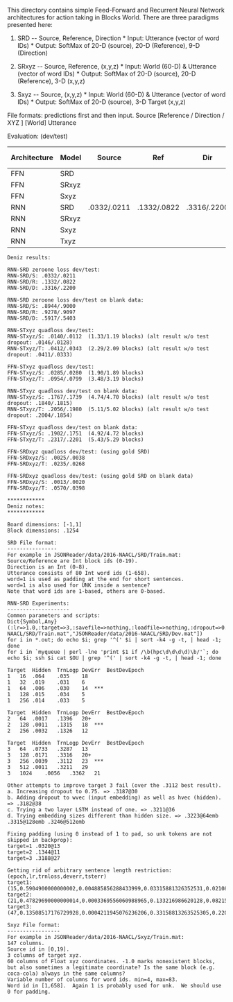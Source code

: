 This directory contains simple Feed-Forward and Recurrent Neural Network architectures for action taking in Blocks World.
There are three paradigms presented here:

  1. SRD -- Source, Reference, Direction
    * Input:   Utterance (vector of word IDs)
    * Output:  SoftMax of 20-D (source), 20-D (Reference), 9-D (Direction)

  2. SRxyz -- Source, Reference, (x,y,z)
    * Input:   World (60-D) & Utterance (vector of word IDs)
    * Output:  SoftMax of 20-D (source), 20-D (Reference), 3-D (x,y,z)

  3. Sxyz -- Source, (x,y,z)
    * Input:   World (60-D) & Utterance (vector of word IDs)
    * Output:  SoftMax of 20-D (source), 3-D Target (x,y,z)

File formats:  predictions first and then input.
Source [Reference / Direction / XYZ ] [World] Utterance 

Evaluation: (dev/test)

| Architecture |  Model   | Source | Ref | Dir | Mean Err | Median Err |
| ------------ |  ------- |:------:|:------:|:---:|:--------:|:----------:|
|  FFN         | SRD      |        |        |     |          |            |
|  FFN         | SRxyz    |        |        |     |          |            |
|  FFN         | Sxyz     |        |        |     |          |            |
|  RNN         | SRD      | .0332/.0211 | .1332/.0822 | .3316/.2200 |          |            |
|  RNN         | SRxyz    |        |        |     |          |            |
|  RNN         | Sxyz     |        |        |     |          |            |
|  RNN         | Txyz     |        |        |     |          |            |


```
Deniz results:

RNN-SRD zeroone loss dev/test:
RNN-SRD/S: .0332/.0211
RNN-SRD/R: .1332/.0822
RNN-SRD/D: .3316/.2200

RNN-SRD zeroone loss dev/test on blank data:
RNN-SRD/S: .8944/.9000
RNN-SRD/R: .9278/.9097
RNN-SRD/D: .5917/.5403

RNN-STxyz quadloss dev/test:
RNN-STxyz/S: .0140/.0112  (1.33/1.19 blocks) (alt result w/o test dropout: .0146/.0128)
RNN-STxyz/T: .0412/.0343  (2.29/2.09 blocks) (alt result w/o test dropout: .0411/.0333)

FFN-STxyz quadloss dev/test:
FFN-STxyz/S: .0285/.0280  (1.90/1.89 blocks)
FFN-STxyz/T: .0954/.0799  (3.48/3.19 blocks)

RNN-STxyz quadloss dev/test on blank data:
RNN-STxyz/S: .1767/.1739  (4.74/4.70 blocks) (alt result w/o test dropout: .1840/.1815)
RNN-STxyz/T: .2056/.1980  (5.11/5.02 blocks) (alt result w/o test dropout: .2004/.1854)

FFN-STxyz quadloss dev/test on blank data:
FFN-STxyz/S: .1902/.1751  (4.92/4.72 blocks)
FFN-STxyz/T: .2317/.2201  (5.43/5.29 blocks)

FFN-SRDxyz quadloss dev/test: (using gold SRD)
FFN-SRDxyz/S: .0025/.0038
FFN-SRDxyz/T: .0235/.0268

FFN-SRDxyz quadloss dev/test: (using gold SRD on blank data)
FFN-SRDxyz/S: .0013/.0020
FFN-SRDxyz/T: .0570/.0398
```

```
************
Deniz notes:
************

Board dimensions: [-1,1]
Block dimensions: .1254

SRD File format:
----------------
For example in JSONReader/data/2016-NAACL/SRD/Train.mat:
Source/Reference are Int block ids (0-19).
Direction is an Int (0-8).
Utterance consists of 80 Int word ids (1-658).
word=1 is used as padding at the end for short sentences.
word=1 is also used for UNK inside a sentence?
Note that word ids are 1-based, others are 0-based.

RNN-SRD Experiments:
--------------------
Common parameters and scripts:
Dict{Symbol,Any}(:lr=>1.0,:target=>3,:savefile=>nothing,:loadfile=>nothing,:dropout=>0.5,:bestfile=>nothing,:embedding=>0,:gclip=>5.0,:nogpu=>false,:ftype=>"Float32",:hidden=>256,:epochs=>50,:decay=>0.9,:xsparse=>false,:seed=>20160427,:batchsize=>10,:datafiles=>ASCIIString["JSONReader/data/2016-NAACL/SRD/Train.mat","JSONReader/data/2016-NAACL/SRD/Dev.mat"])
for i in *.out; do echo $i; grep '^(' $i | sort -k4 -g -t, | head -1; done
for i in `myqueue | perl -lne 'print $1 if /\b(hpc\d\d\d\d)\b/'`; do echo $i; ssh $i cat $OU | grep '^(' | sort -k4 -g -t, | head -1; done

Target	Hidden	TrnLogp	DevErr	BestDevEpoch
1	16	.064	.035	18
1	32	.019	.031	6
1	64	.006	.030	14	***
1	128	.015	.034	5
1	256	.014	.033	5

Target	Hidden	TrnLogp	DevErr	BestDevEpoch
2	64	.0017	.1396	20+
2	128	.0011	.1315	18	***
2	256	.0032	.1326	12

Target	Hidden	TrnLogp	DevErr	BestDevEpoch
3	64	.0733	.3287	13
3	128	.0171	.3316	20+
3	256	.0039	.3112	23	***
3	512	.0011	.3211	29
3	1024	.0056	.3362	21

Other attempts to improve target 3 fail (over the .3112 best result).
a. Increasing dropout to 0.75. => .3187@30
b. Adding dropout to wvec (input embedding) as well as hvec (hidden). => .3182@38
c. Trying a two layer LSTM instead of one. => .3211@36
d. Trying embedding sizes different than hidden size. => .3223@64emb .3315@128emb .3246@512emb

Fixing padding (using 0 instead of 1 to pad, so unk tokens are not skipped in backprop):
target=1 .0320@13
target=2 .1344@11
target=3 .3188@27

Getting rid of arbitrary sentence length restriction: (epoch,lr,trnloss,deverr,tsterr)
target1: (15,0.5904900000000002,0.004885856288433999,0.03315881326352531,0.021089077746301543)
target2: (21,0.47829690000000014,0.0003369556060988965,0.133216986620128,0.0821529745042493)
target3: (47,0.13508517176729928,0.0004211945076236206,0.33158813263525305,0.22001888574126535)

Sxyz File format:
-----------------
For example in JSONReader/data/2016-NAACL/Sxyz/Train.mat:
147 columns.
Source id in [0,19].
3 columns of target xyz.
60 columns of Float xyz coordinates. -1.0 marks nonexistent blocks, but also sometimes a legitimate coordinate? Is the same block (e.g. coca-cola) always in the same columns?
Variable number of columns for word ids. min=4, max=83.
Word id in [1,658].  Again 1 is probably used for unk.  We should use 0 for padding.
```
